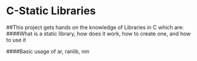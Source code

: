 # C-Static Libraries

##This project gets hands on the knowledge of Libraries in C which are:
####What is a static library, how does it work, how to create one, and how to use it

####Basic usage of ar, ranlib, nm


